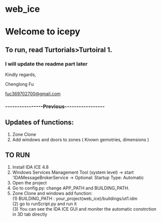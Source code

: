 # web_ice
# Welcome to icepy

## To run, read Turtorials>Turtoiral 1.

### I will update the readme part later

Kindly regards,

Chenglong Fu

fuc369702700@gmail.com




### ----------------Previous-----------------


## Updates of functions:
1. Zone Clone
2. Add windows and doors to zones ( Known gemotries, dimensions )

## TO RUN
1. Install IDA ICE 4.8 
2. Windows Services Management Tool (system level)  -> start 'IDAMessageBrokerService -> Optional: Startup Type: Automatic
3. Open the project
4. Go to config.py: change APP_PATH and BUILDING_PATH. 
5. Zone Clone and windows add function:  
  (1) BUILDING_PATH : your_project(web_ice)/buildings/ut1.idm  
                                        (2) go to runScript.py and run it  
                                       (3) You can see the IDA ICE GUI and moniter the automatic constrction in 3D tab directly  
